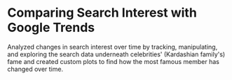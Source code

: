 # Comparing Search Interest with Google Trends


Analyzed changes in search interest over time by tracking, manipulating, and exploring the search data underneath celebrities' (Kardashian family's) fame and created custom plots to find how the most famous member has changed over time.
